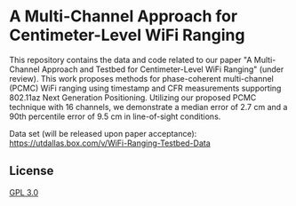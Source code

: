 # A Multi-Channel Approach for Centimeter-Level WiFi Ranging

This repository contains the data and code related to our paper "A Multi-Channel Approach and Testbed for Centimeter-Level WiFi Ranging" (under review). This work proposes methods for phase-coherent multi-channel (PCMC) WiFi ranging using timestamp and CFR measurements supporting 802.11az Next Generation Positioning. Utilizing our proposed PCMC technique with 16 channels, we demonstrate a median error of 2.7 cm and a 90th percentile error of 9.5 cm in line-of-sight conditions.

Data set (will be released upon paper acceptance):  
https://utdallas.box.com/v/WiFi-Ranging-Testbed-Data

## License
[GPL 3.0](https://choosealicense.com/licenses/gpl-3.0/)
